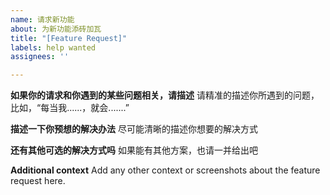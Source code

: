 ```yaml
---
name: 请求新功能
about: 为新功能添砖加瓦
title: "[Feature Request]"
labels: help wanted
assignees: ''

---
```


**如果你的请求和你遇到的某些问题相关，请描述**
请精准的描述你所遇到的问题，比如，“每当我......，就会.......” 

**描述一下你预想的解决办法**
尽可能清晰的描述你想要的解决方式

**还有其他可选的解决方式吗**
如果能有其他方案，也请一并给出吧

**Additional context**
Add any other context or screenshots about the feature request here.
